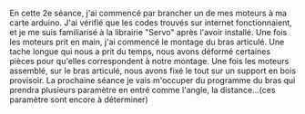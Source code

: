 En cette 2e séance, j'ai commencé par brancher un de mes moteurs à ma carte arduino.
J'ai vérifié que les codes trouvés sur internet fonctionnaient, et je me suis familiarisé à la librairie "Servo" après l'avoir installé.
Une fois les moteurs prit en main, j'ai commencé le montage du bras articulé. Une tache longue qui nous a prit du temps, nous avons déformé certaines pièces pour qu'elles correspondent à notre montage.
Une fois les moteurs assemblé, sur le bras articulé, nous avons fixé le tout sur un support en bois provisoir.
La prochaine séance je vais m'occuper du programme du bras qui prendra plusieurs paramètre en entré comme l'angle, la distance...(ces paramètre sont encore à déterminer)
